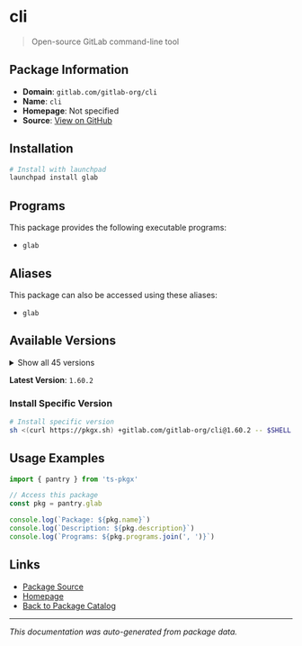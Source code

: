 # cli

> Open-source GitLab command-line tool

## Package Information

- **Domain**: `gitlab.com/gitlab-org/cli`
- **Name**: `cli`
- **Homepage**: Not specified
- **Source**: [View on GitHub](https://github.com/pkgxdev/pantry/tree/main/projects/gitlab.com/gitlab-org/cli/package.yml)

## Installation

```bash
# Install with launchpad
launchpad install glab
```

## Programs

This package provides the following executable programs:

- `glab`

## Aliases

This package can also be accessed using these aliases:

- `glab`

## Available Versions

<details>
<summary>Show all 45 versions</summary>

- `1.60.2`, `1.60.1`, `1.60.0`, `1.59.2`, `1.59.1`
- `1.59.0`, `1.58.0`, `1.57.0`, `1.56.0`, `1.55.0`
- `1.54.0`, `1.53.0`, `1.52.0`, `1.51.0`, `1.50.0`
- `1.49.0`, `1.48.0`, `1.47.0`, `1.46.1`, `1.46.0`
- `1.45.0`, `1.44.1`, `1.44.0`, `1.43.0`, `1.42.0`
- `1.41.0`, `1.40.0`, `1.39.0`, `1.38.0`, `1.37.0`
- `1.36.0`, `1.35.0`, `1.34.0`, `1.33.0`, `1.32.0`
- `1.31.0`, `1.30.0`, `1.29.4`, `1.29.3`, `1.29.2`
- `1.29.1`, `1.29.0`, `1.26.0`, `1.25.2`, `1.25.1`

</details>

**Latest Version**: `1.60.2`

### Install Specific Version

```bash
# Install specific version
sh <(curl https://pkgx.sh) +gitlab.com/gitlab-org/cli@1.60.2 -- $SHELL -i
```

## Usage Examples

```typescript
import { pantry } from 'ts-pkgx'

// Access this package
const pkg = pantry.glab

console.log(`Package: ${pkg.name}`)
console.log(`Description: ${pkg.description}`)
console.log(`Programs: ${pkg.programs.join(', ')}`)
```

## Links

- [Package Source](https://github.com/pkgxdev/pantry/tree/main/projects/gitlab.com/gitlab-org/cli/package.yml)
- [Homepage](#)
- [Back to Package Catalog](../package-catalog.md)

---

*This documentation was auto-generated from package data.*
